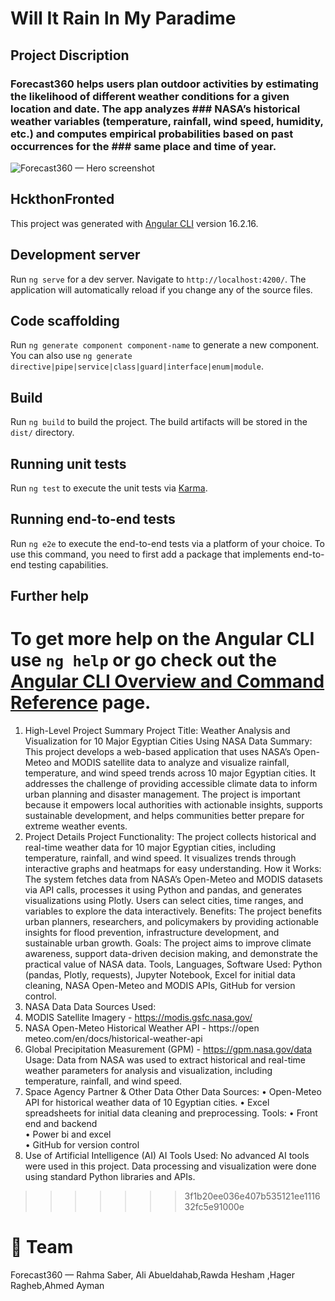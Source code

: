 

# Will It Rain In My Paradime 
## Project Discription 
### Forecast360 helps users plan outdoor activities by estimating the likelihood of different weather conditions for a given location and date. The app analyzes ### NASA’s historical weather variables (temperature, rainfall, wind speed, humidity, etc.) and computes empirical probabilities based on past occurrences for the ### same place and time of year.
![Forecast360 — Hero screenshot](assets/screenshot.png)

## HckthonFronted

This project was generated with [Angular CLI](https://github.com/angular/angular-cli) version 16.2.16.

## Development server

Run `ng serve` for a dev server. Navigate to `http://localhost:4200/`. The application will automatically reload if you change any of the source files.

## Code scaffolding

Run `ng generate component component-name` to generate a new component. You can also use `ng generate directive|pipe|service|class|guard|interface|enum|module`.

## Build

Run `ng build` to build the project. The build artifacts will be stored in the `dist/` directory.

## Running unit tests

Run `ng test` to execute the unit tests via [Karma](https://karma-runner.github.io).

## Running end-to-end tests

Run `ng e2e` to execute the end-to-end tests via a platform of your choice. To use this command, you need to first add a package that implements end-to-end testing capabilities.

## Further help

To get more help on the Angular CLI use `ng help` or go check out the [Angular CLI Overview and Command Reference](https://angular.io/cli) page.
=======
1. High-Level Project Summary 
Project Title: Weather Analysis and Visualization for 10 Major Egyptian Cities Using NASA 
Data 
Summary: This project develops a web-based application that uses NASA’s Open-Meteo 
and MODIS satellite data to analyze and visualize rainfall, temperature, and wind speed 
trends across 10 major Egyptian cities. It addresses the challenge of providing accessible 
climate data to inform urban planning and disaster management. The project is important 
because it empowers local authorities with actionable insights, supports sustainable 
development, and helps communities better prepare for extreme weather events. 
2. Project Details 
Project Functionality: The project collects historical and real-time weather data for 10 
major Egyptian cities, including temperature, rainfall, and wind speed. It visualizes trends 
through interactive graphs and heatmaps for easy understanding. 
How it Works: The system fetches data from NASA’s Open-Meteo and MODIS datasets via 
API calls, processes it using Python and pandas, and generates visualizations using Plotly. 
Users can select cities, time ranges, and variables to explore the data interactively. 
Benefits: The project benefits urban planners, researchers, and policymakers by providing 
actionable insights for flood prevention, infrastructure development, and sustainable 
urban growth. 
Goals: The project aims to improve climate awareness, support data-driven decision
making, and demonstrate the practical value of NASA data. 
Tools, Languages, Software Used: Python (pandas, Plotly, requests), Jupyter Notebook, 
Excel for initial data cleaning, NASA Open-Meteo and MODIS APIs, GitHub for version 
control. 
3. NASA Data 
Data Sources Used: 
1. MODIS Satellite Imagery - https://modis.gsfc.nasa.gov/ 
2. NASA Open-Meteo Historical Weather API - https://open
meteo.com/en/docs/historical-weather-api 
3. Global Precipitation Measurement (GPM) - https://gpm.nasa.gov/data 
Usage: Data from NASA was used to extract historical and real-time weather parameters 
for analysis and visualization, including temperature, rainfall, and wind speed. 
4. Space Agency Partner & Other Data 
Other Data Sources: 
• Open-Meteo API for historical weather data of 10 Egyptian cities. 
• Excel spreadsheets for initial data cleaning and preprocessing. 
Tools: 
• Front end and backend  
• Power bi and excel  
• GitHub for version control 
5. Use of Artificial Intelligence (AI) 
AI Tools Used: No advanced AI tools were used in this project. Data processing and 
visualization were done using standard Python libraries and APIs.
>>>>>>> 3f1b20ee036e407b535121ee111632fc5e91000e
# 👥 Team

Forecast360 — Rahma Saber, Ali Abueldahab,Rawda Hesham ,Hager Ragheb,Ahmed Ayman

